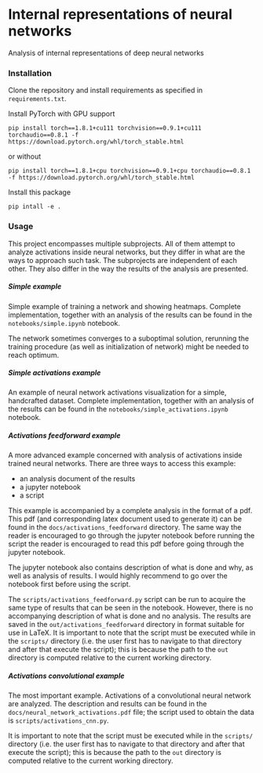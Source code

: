 # Internal representations of neural networks
Analysis of internal representations of deep neural networks

### Installation

Clone the repository and install requirements as specified in `requirements.txt`.

Install PyTorch with GPU support

```
pip install torch==1.8.1+cu111 torchvision==0.9.1+cu111 torchaudio==0.8.1 -f https://download.pytorch.org/whl/torch_stable.html
```

or without

```
pip install torch==1.8.1+cpu torchvision==0.9.1+cpu torchaudio==0.8.1 -f https://download.pytorch.org/whl/torch_stable.html
```

Install this package

```
pip intall -e .
```

### Usage
This project encompasses multiple subprojects. All of them attempt to analyze
activations inside neural networks, but they differ in what are the ways to
approach such task. The subprojects are independent of each other. They
also differ in the way the results of the analysis are presented.

##### Simple example
Simple example of training a network and showing heatmaps. Complete
implementation, together with an analysis of the results can be found
in the `notebooks/simple.ipynb` notebook.

The network sometimes converges to a suboptimal solution, rerunning the training
procedure (as well as initialization of network) might be needed to reach
optimum.

##### Simple activations example
An example of neural network activations visualization for a simple,
handcrafted dataset. Complete implementation, together with an
analysis of the results can be found in the
`notebooks/simple_activations.ipynb` notebook.

##### Activations feedforward example
A more advanced example concerned with analysis of activations inside trained
neural networks. There are three ways to access this example:
- an analysis document of the results
- a jupyter notebook
- a script

This example is accompanied by a complete analysis in the format of a pdf.
This pdf (and corresponding latex document used to generate it) can be found
in the `docs/activations_feedforward` directory. The same way the reader is
encouraged to go through the jupyter notebook before running the script the
reader is encouraged to read this pdf before going through the jupyter
notebook.

The jupyter notebook also contains description of what is done and why, as well
as analysis of results. I would highly recommend to go over the notebook first
before using the script.

The `scripts/activations_feedforward.py` script can be run to acquire the same
type of results that can be seen in the notebook. However, there is no
accompanying description of what is done and no analysis. The results are
saved in the `out/activations_feedforward` directory in format suitable for
use in LaTeX. It is important to note that the script must be executed while
in the `scripts/` directory (i.e. the user first has to navigate to that
directory and after that execute the script); this is because the path to
the `out` directory is computed relative to the current working directory.

##### Activations convolutional example
The most important example. Activations of a convolutional neural network
are analyzed. The description and results can be found in the
`docs/neural_network_activations.pdf` file; the script used to obtain the
data is `scripts/activations_cnn.py`.

It is important to note that the script must be executed while
in the `scripts/` directory (i.e. the user first has to navigate to that
directory and after that execute the script); this is because the path to
the `out` directory is computed relative to the current working directory.


